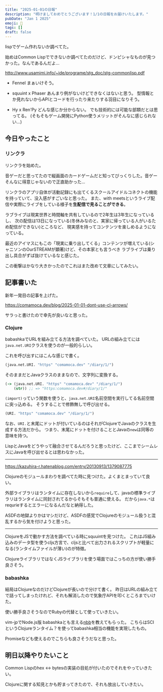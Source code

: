 ```yaml
---
title: "2025-01-01の日報"
description: "明けましておめでとうございます！1/1の日報をお届けいたします。"
pubDate: "Jan 1 2025"
emoji: 🦊
tags: []
draft: false
---
```


lispでゲーム作れないか調べてた。

始めはCommon
Lispでできないか調べてたのだけど、ドンピシャなものが見つかった。なんであるんだよ...

http://www.usamimi.info/~ide/programe/stg_doc/stg-commonlisp.pdf

- Fennel まぁいけそう。

- squuint x Phaser あんまり例がないけどできなくはないと思う。
  型情報とか見れないからAPIとコードを行ったり来たりする羽目になりそう。

- Hy x Ren'Py どんな感じか分からない。 でも技術的には可能な部類だとは思ってる。
  (そもそもゲーム開発にPython使うメリットがそんなに感じられない...)

## 今日やったこと

### リンクラ

リンクラを始めた。

音ゲーだと思ってたので縦画面のカードゲームだと知ってびっくりした。音ゲーそんなに得意じゃないので正直助かった...

リンクラのアプリ自体が活動記録にも出てくるスクールアイドルコネクトの機能を持っていて、没入感がすごいなと思った。
また、with
meetsというライブ配信や実際にライブをしている様子を**生配信で見ることができる**。

ラブライブは現実世界と時間軸を共有しているので2年生は3年生になっているし、
次の配信は13日になっている(冬休みなのと、実家に帰っている人がいるため配信ができない)ところなど、
現実感を持ってコンテンツを楽しめるようになっている。

最近のアイマスにもこの「現実に乗り出してくる」コンテンツが増えている(シャニソンのOurSTREAMが顕著)けど、その本家とも言うべき
ラブライブは乗り出し具合がずば抜けているなと感じた。

この衝撃はかなり大きかったのでこれはまた改めて文章にしてみたい。

## 記事書いた

新年一発目の記事を上げた。

https://comamoca.dev/blog/2025-01-01-dont-use-cl-arrows/

サラっと書けたので幸先が良いなと思った。

### Clojure

babashkaでURLを組み立てる方法を調べていた。
URLの組み立てには`java.net.URI`クラスを使うのが一般的らしい。

これを呼び出すにはこんな感じで書く。

```clj
(java.net.URI. "https" "comamoca.dev" "/diary/1/")
```

そのままだとJavaクラスのままなので、文字列に変換する。

```clj
(-> (java.net.URI. "https" "comamoca.dev" "/diary/1/")
    (str)) ;; => "https:comamoca.dev#/diary/1/"
```

`(import)`っていう関数を使うと、`java.net.URI`名前空間を実行してる名前空間に突っ込める。
そうすることで修飾無しで呼び出せる。

```clj
(URI. "https" "comamoca.dev" "/diary/1/")
```

なお、`URI.`と末尾にドットが付いているのはそれがClojureでJavaのクラスを生成する方法だから。
つまり、末尾にドットを付けることとJavaの`new`は同等の意味を持つ。

LispとJavaをどうやって融合させてるんだろうと思ったけど、ここまでシームレスにJavaを呼び出せるとは思わなかった。

---

https://kazuhira-r.hatenablog.com/entry/20130913/1379087775

Clojureのモジュールまわりを調べてた時に見つけた。よくまとまっていて良い。

外部ライブラリはランタイムに存在しないから`require`して、javaの標準ライブラリはランタイムに同封されてるからそもそも普通に使える。
だから`java.*`はrequrieするとエラーになるんだなと納得した。

ASDFの地獄よりかはマシだけど、ASDFの感覚でClojureのモジュール扱うと混乱するから気を付けようと思った。

---

ClojureをJSで動かす方法を調べている時にsquuintを見つけた。
これはJS組み込みのデータ型を使うcljs方言で、cljsと比べて出力されるスクリプトが軽量になる(ランタイムファイルが薄い)のが特徴。

ClojureライブラリではなくJSライブラリを使う場面ではこっちの方が使い勝手良さそう。

### babashka

結局はClojureなのだけどClojureが長いので分けて書く。
昨日はURLの組み立てで詰ってしまったけれど、それも解消したので気象庁APIを叩くところまでいけた。

使い勝手良さそうなのでRubyの代替として使っていきたい。

vim-jpでNode.js版
babashkaとも言える[nbb](https://github.com/babashka/nbb)を教えてもらった。
こちらはSCIというClojureランタイム？を使ってbabashka相当の機能を実現したもの。

Promiseなども使えるのでこちらも良さそうだなと思った。

## 明日以降やりたいこと

Common Lispのhex <-> bytesの実装の目処が付いたのでそれをやっていきたい。

Clojureに関する知見とかも貯まってきたので、それも放出していきたい。
